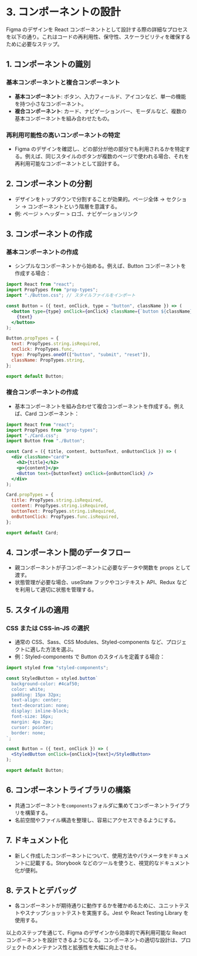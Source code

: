 # 3. コンポーネントの設計

Figma のデザインを React コンポーネントとして設計する際の詳細なプロセスを以下の通り。これはコードの再利用性、保守性、スケーラビリティを確保するために必要なステップ。

## 1. コンポーネントの識別

### 基本コンポーネントと複合コンポーネント

- **基本コンポーネント**: ボタン、入力フィールド、アイコンなど、単一の機能を持つ小さなコンポーネント。
- **複合コンポーネント**: カード、ナビゲーションバー、モーダルなど、複数の基本コンポーネントを組み合わせたもの。

### 再利用可能性の高いコンポーネントの特定

- Figma のデザインを確認し、どの部分が他の部分でも利用されるかを特定する。例えば、同じスタイルのボタンが複数のページで使われる場合、それを再利用可能なコンポーネントとして設計する。

## 2. コンポーネントの分割

- デザインをトップダウンで分割することが効果的。ページ全体 → セクション → コンポーネントという階層を意識する。
- 例: ページ > ヘッダー > ロゴ、ナビゲーションリンク

## 3. コンポーネントの作成

### 基本コンポーネントの作成

- シンプルなコンポーネントから始める。例えば、Button コンポーネントを作成する場合：

```jsx
import React from "react";
import PropTypes from "prop-types";
import "./Button.css"; // スタイルファイルをインポート

const Button = ({ text, onClick, type = "button", className }) => (
  <button type={type} onClick={onClick} className={`button ${className}`}>
    {text}
  </button>
);

Button.propTypes = {
  text: PropTypes.string.isRequired,
  onClick: PropTypes.func,
  type: PropTypes.oneOf(["button", "submit", "reset"]),
  className: PropTypes.string,
};

export default Button;
```

### 複合コンポーネントの作成

- 基本コンポーネントを組み合わせて複合コンポーネントを作成する。例えば、Card コンポーネント：

```jsx
import React from "react";
import PropTypes from "prop-types";
import "./Card.css";
import Button from "./Button";

const Card = ({ title, content, buttonText, onButtonClick }) => (
  <div className="card">
    <h2>{title}</h2>
    <p>{content}</p>
    <Button text={buttonText} onClick={onButtonClick} />
  </div>
);

Card.propTypes = {
  title: PropTypes.string.isRequired,
  content: PropTypes.string.isRequired,
  buttonText: PropTypes.string.isRequired,
  onButtonClick: PropTypes.func.isRequired,
};

export default Card;
```

## 4. コンポーネント間のデータフロー

- 親コンポーネントが子コンポーネントに必要なデータや関数を props として渡す。
- 状態管理が必要な場合、useState フックやコンテキスト API、Redux などを利用して適切に状態を管理する。

## 5. スタイルの適用

### CSS または CSS-in-JS の選択

- 通常の CSS、Sass、CSS Modules、Styled-components など、プロジェクトに適した方法を選ぶ。
- 例：Styled-components で Button のスタイルを定義する場合：

```jsx
import styled from "styled-components";

const StyledButton = styled.button`
  background-color: #4caf50;
  color: white;
  padding: 15px 32px;
  text-align: center;
  text-decoration: none;
  display: inline-block;
  font-size: 16px;
  margin: 4px 2px;
  cursor: pointer;
  border: none;
`;

const Button = ({ text, onClick }) => (
  <StyledButton onClick={onClick}>{text}</StyledButton>
);

export default Button;
```

## 6. コンポーネントライブラリの構築

- 共通コンポーネントを`components`フォルダに集めてコンポーネントライブラリを構築する。
- 名前空間やファイル構造を整理し、容易にアクセスできるようにする。

## 7. ドキュメント化

- 新しく作成したコンポーネントについて、使用方法やパラメータをドキュメントに記載する。Storybook などのツールを使うと、視覚的なドキュメント化が便利。

## 8. テストとデバッグ

- 各コンポーネントが期待通りに動作するかを確かめるために、ユニットテストやスナップショットテストを実施する。Jest や React Testing Library を使用する。

以上のステップを通じて、Figma のデザインから効率的で再利用可能な React コンポーネントを設計できるようになる。コンポーネントの適切な設計は、プロジェクトのメンテナンス性と拡張性を大幅に向上させる。

